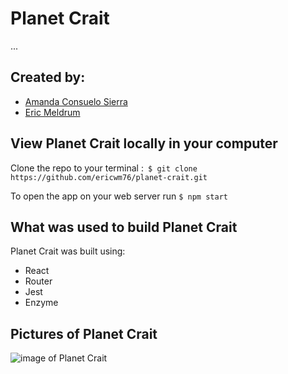 # Planet Crait

...

## Created by:
- [Amanda Consuelo Sierra](https://github.com/Asilo5)
- [Eric Meldrum](https://github.com/ericwm76)

## View Planet Crait locally in your computer

Clone the repo to your terminal :``` $ git clone https://github.com/ericwm76/planet-crait.git```

To open the app on your web server run ``` $ npm start ```

## What was used to build Planet Crait

Planet Crait was built using:
  - React
  - Router
  - Jest
  - Enzyme
  
## Pictures of Planet Crait

![image of Planet Crait]()
